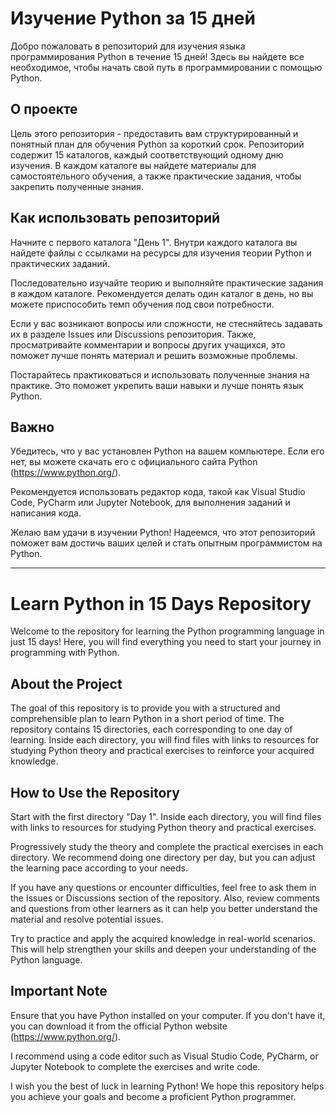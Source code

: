 # Изучение Python за 15 дней

Добро пожаловать в репозиторий для изучения языка программирования Python в течение 15 дней! Здесь вы найдете все необходимое, чтобы начать свой путь в программировании с помощью Python.

## О проекте
Цель этого репозитория - предоставить вам структурированный и понятный план для обучения Python за короткий срок. Репозиторий содержит 15 каталогов, каждый соответствующий одному дню изучения. В каждом каталоге вы найдете материалы для самостоятельного обучения, а также практические задания, чтобы закрепить полученные знания.

## Как использовать репозиторий
Начните с первого каталога "День 1". Внутри каждого каталога вы найдете файлы с ссылками на ресурсы для изучения теории Python и практических заданий.

Последовательно изучайте теорию и выполняйте практические задания в каждом каталоге. Рекомендуется делать один каталог в день, но вы можете приспособить темп обучения под свои потребности.

Если у вас возникают вопросы или сложности, не стесняйтесь задавать их в разделе Issues или Discussions репозитория. Также, просматривайте комментарии и вопросы других учащихся, это поможет лучше понять материал и решить возможные проблемы.

Постарайтесь практиковаться и использовать полученные знания на практике. Это поможет укрепить ваши навыки и лучше понять язык Python.

## Важно
Убедитесь, что у вас установлен Python на вашем компьютере. Если его нет, вы можете скачать его с официального сайта Python (https://www.python.org/).

Рекомендуется использовать редактор кода, такой как Visual Studio Code, PyCharm или Jupyter Notebook, для выполнения заданий и написания кода.

Желаю вам удачи в изучении Python! Надеемся, что этот репозиторий поможет вам достичь ваших целей и стать опытным программистом на Python.

------------------------------------------------------------------------------------------------------------------------------------------------

# Learn Python in 15 Days Repository
Welcome to the repository for learning the Python programming language in just 15 days! Here, you will find everything you need to start your journey in programming with Python.

## About the Project
The goal of this repository is to provide you with a structured and comprehensible plan to learn Python in a short period of time. The repository contains 15 directories, each corresponding to one day of learning. Inside each directory, you will find files with links to resources for studying Python theory and practical exercises to reinforce your acquired knowledge.

## How to Use the Repository
Start with the first directory "Day 1". Inside each directory, you will find files with links to resources for studying Python theory and practical exercises.

Progressively study the theory and complete the practical exercises in each directory. We recommend doing one directory per day, but you can adjust the learning pace according to your needs.

If you have any questions or encounter difficulties, feel free to ask them in the Issues or Discussions section of the repository. Also, review comments and questions from other learners as it can help you better understand the material and resolve potential issues.

Try to practice and apply the acquired knowledge in real-world scenarios. This will help strengthen your skills and deepen your understanding of the Python language.

## Important Note
Ensure that you have Python installed on your computer. If you don't have it, you can download it from the official Python website (https://www.python.org/).

I recommend using a code editor such as Visual Studio Code, PyCharm, or Jupyter Notebook to complete the exercises and write code.

I wish you the best of luck in learning Python! We hope this repository helps you achieve your goals and become a proficient Python programmer.
